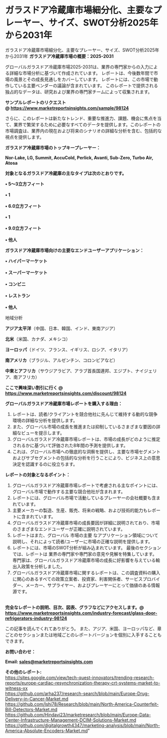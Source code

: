 # ガラスドア冷蔵庫市場細分化、主要なプレーヤー、サイズ、SWOT分析2025年から2031年
 ガラスドア冷蔵庫市場細分化、主要なプレーヤー、サイズ、SWOT分析2025年から2031年
<strong><b>ガラスドア冷蔵庫市場の概要：2025-2031</b></strong>

グローバルガラスドア冷蔵庫市場2025-2031は、業界の専門家からの入力による詳細な市場分析に基づいて作成されています。 レポートは、今後数年間で市場の風景とその成長見通しをカバーしています。 レポートには、この市場で動作している主要ベンダーの議論が含まれています。 このレポートで提供される独占的なデータは、研究および業界の専門家チームによって収集されます。

<strong>サンプルレポートのリクエスト @ <a href=https://www.marketreportsinsights.com/sample/98124>https://www.marketreportsinsights.com/sample/98124</a></strong>

さらに、このレポートは新たなトレンド、重要な推進力、課題、機会に焦点を当て、業界で繁栄するために必要なすべてのデータを提供します。このレポートの市場調査は、業界内の現在および将来のシナリオの詳細な分析を含む、包括的な視点を提供します。

<strong>ガラスドア冷蔵庫市場のトップキープレーヤー：</strong>

<strong>Nor-Lake, LG, Summit, AccuCold, Perlick, Avanti, Sub-Zero, Turbo Air, Atosa</strong>

<strong><b>対象となるガラスドア冷蔵庫の主なタイプは次のとおりです。</b></strong>

<strong>• 5〜3立方フィート<br><br>• 1<br><br>•  6.0立方フィート<br><br>• 1<br><br>•  9.0立方フィート<br><br>• 他人</strong>

<strong><b>ガラスドア冷蔵庫市場向けの主要なエンドユーザーアプリケーション：</b></strong>

<strong>• ハイパーマーケット<br><br>• スーパーマーケット<br><br>• コンビニ<br><br>• レストラン<br><br>• 他人</strong>

 地域分析

<strong><b>アジア太平洋</b></strong>（中国、日本、韓国、インド、東南アジア）

<strong><b>北米</b></strong>（米国、カナダ、メキシコ）

<strong><b>ヨーロッパ</b></strong>（ドイツ、フランス、イギリス、ロシア、イタリア）

<strong><b>南アメリカ</b></strong>（ブラジル、アルゼンチン、コロンビアなど）

<strong><b>中東とアフリカ</b></strong>（サウジアラビア、アラブ首長国連邦、エジプト、ナイジェリア、南アフリカ）

<strong>ここで興味深い割引に行く @ <a href=https://www.marketreportsinsights.com/discount/98124>https://www.marketreportsinsights.com/discount/98124</a></strong>

<strong><b>グローバルガラスドア冷蔵庫市場レポートを購入する理由：</b></strong>
<ol>
  <li>レポートは、読者/クライアントを競合他社に先んじて維持する動的な競争環境の詳細な分析を提供します。</li>
  <li>また、グローバル市場の成長を推進または抑制しているさまざまな要因の詳細なビューを提示します。</li>
  <li>グローバルガラスドア冷蔵庫市場レポートは、市場の成長がどのように推定されるかに基づいて評価された8年間の予測を提供します。</li>
  <li>これは、グローバル市場への徹底的な洞察を提供し、主要な市場セグメントおよびサブセグメントの包括的な分析を行うことにより、ビジネス上の意思決定を認識するのに役立ちます。</li>
</ol>
<strong><b>レポートの対象となるポイント：</b></strong>
<ol>
  <li>グローバルガラスドア冷蔵庫市場レポートで考慮される主なポイントには、グローバル市場で動作する主要な競合他社が含まれます。</li>
  <li>レポートには、グローバル市場で活動しているプレーヤーの会社概要も含まれています。</li>
  <li>主要メーカーの製造、生産、販売、将来の戦略、および技術的能力もレポートに含まれています。</li>
  <li>グローバルガラスドア冷蔵庫市場の成長要因が詳細に説明されており、市場のさまざまなエンドユーザーが正確に説明されています。</li>
  <li>レポートはまた、グローバル 市場の主要 なアプリケーション領域について説明し、それによって読者/ユーザーに市場の正確な説明を提供します。</li>
  <li>レポートには、市場のSWOT分析が組み込まれています。 最後のセクションでは、レポートは 業界の専門家や専門家の意見や見解を特集しています。 専門家は、グローバルガラスドア冷蔵庫市場の成長に好影響を与えている輸出入政策を分析しました。</li>
  <li>グローバルガラスドア冷蔵庫市場に関するレポートは、この調査資料の購入に関心のあるすべての政策立案者、投資家、利害関係者、サービスプロバイダー、メーカー、サプライヤー、およびプレーヤーにとって価値のある情報源です。</li>
</ol><br>
<strong>完全なレポートの説明、目次、図表、グラフなどにアクセスします。@ <a href=https://www.marketreportsinsights.com/industry-forecast/glass-door-refrigerators-industry-98124>https://www.marketreportsinsights.com/industry-forecast/glass-door-refrigerators-industry-98124</a></strong>

この記事を読んでくれてありがとう。 また、アジア、米国、ヨーロッパなど、章ごとのセクションまたは地域ごとのレポートバージョンを個別に入手することもできます。

<strong><b>お問い合わせ：</b></strong>

<strong>Email: </strong><a href=mailto:sales@marketreportsinsights.com><strong>sales@marketreportsinsights.com</strong></a>

<strong>その他のレポート:</strong>
<br>
<a href=https://sites.google.com/view/tech-quest-innovators/trending-research-reports/europe-cardiac-resynchronization-therapy-crt-systems-market-to-witness-xx>https://sites.google.com/view/tech-quest-innovators/trending-research-reports/europe-cardiac-resynchronization-therapy-crt-systems-market-to-witness-xx</a>
<br>
<a href=https://github.com/arha237/research-search/blob/main/Europe-Drug-Delivery-in-Cancer-Market.md>https://github.com/arha237/research-search/blob/main/Europe-Drug-Delivery-in-Cancer-Market.md</a>
<br>
<a href=https://github.com/Ishi78/Research/blob/main/North-America-Counterfeit-Bill-Detectors-Market.md>https://github.com/Ishi78/Research/blob/main/North-America-Counterfeit-Bill-Detectors-Market.md</a>
<br>
<a href=https://github.com/Hindavi23/marketresearch/blob/main/Europe-Data-Center-Infrastructure-Management-DCIM-Solutions-Market.md>https://github.com/Hindavi23/marketresearch/blob/main/Europe-Data-Center-Infrastructure-Management-DCIM-Solutions-Market.md</a>
<br>
<a href=https://github.com/digitalgrowth4347/marketing-analysis/blob/main/North-America-Absolute-Encoders-Market.md>https://github.com/digitalgrowth4347/marketing-analysis/blob/main/North-America-Absolute-Encoders-Market.md</a>"
